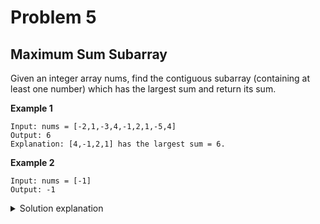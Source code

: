 # Problem 5
## Maximum Sum Subarray

Given an integer array nums, find the contiguous subarray (containing at least one number) which has the largest sum and return its sum.

**Example 1**
```
Input: nums = [-2,1,-3,4,-1,2,1,-5,4]
Output: 6
Explanation: [4,-1,2,1] has the largest sum = 6.
```

**Example 2**
```
Input: nums = [-1]
Output: -1
```

<details>
    <summary>Solution explanation</summary>

```
int maxSubArray(vector<int>& nums) {
    int max_sum = nums[0];
    std::vector<int> cache {nums[0]};
    
    for (int i = 1; i < nums.size(); ++i) {
        cache.push_back(std::max(nums[i], cache[i - 1] + nums[i]));
        max_sum = std::max(max_sum, cache[i]);
    }
    
    return max_sum;
}
```
</details>
